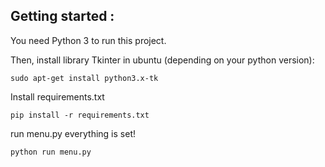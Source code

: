 ## Getting started :
You need Python 3 to run this project.

Then, install library Tkinter in ubuntu (depending on your python version):
```
sudo apt-get install python3.x-tk 
```
Install requirements.txt

```
pip install -r requirements.txt
```
run menu.py everything is set!
```
python run menu.py
```
